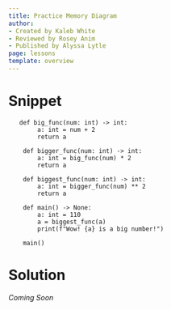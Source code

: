 ```yaml
---
title: Practice Memory Diagram
author:
- Created by Kaleb White
- Reviewed by Rosey Anim
- Published by Alyssa Lytle
page: lessons
template: overview
---
```


# Snippet

<pre>
<code class="python">   def big_func(num: int) -> int:
        a: int = num + 2
        return a

    def bigger_func(num: int) -> int:
        a: int = big_func(num) * 2
        return a

    def biggest_func(num: int) -> int:
        a: int = bigger_func(num) ** 2
        return a

    def main() -> None:
        a: int = 110 
        a = biggest_func(a)
        print(f"Wow! {a} is a big number!")

    main()
</code></pre>

# Solution

*Coming Soon*

<!-- 
<img class="img-fluid" src="/static/assets/f23/func-import-00-sol.png" alt="The memory diagram is labeled Stack, Heap, and Output, on the left, center, and right of the page. Stack contains five frames, including Globals, main, biggest_func, bigger_func, and big)func, from top to bottom. 
The frame Globals contains four references to function definitions. Function big_func points to lines 1-3 on the heap. bigger_func points to lines 5-7. biggest_func points to lines 9-11. main points to lines 13-16. 
Each frame has a RA (return address) and RV (return value) listed on their left side. For the frame main, the RA is 19 and RV is none. main also contains the variable a, which initially is assigned 110. After the execution of all other frames, a’s value is reassigned to 50176.
The next frame after main is biggest_func. biggest_func has an RA of 15 and an RV of 50176, although the RV will remain blank until the execution of bigger_func and big_func. It is called with the parameter num assigned a value of 110. It also contains the local variable a, which will be blank until just before RV is determined. a’s value will be 50176. As the parameter num is initialized as a result of the function call, it is located above local variable a.
The frame after biggest_func is bigger_func. bigger_func has the same names for local variables and parameters as biggest_func. bigger_func has an RA of 10 and RV of 224. It also contains parameter num with the value 110 and local variable a with the value 224. The value of a and RV will only be found after the execution of big_func. 
The last frame is the function big_func. big_func has an RA of 6 and RV of 112. It also has the parameter num with a value of 110 and local variable a with a value of 112.
After all the frames below main have returned, function main will print out “Wow! 50176 is a big number!”. This sentence is listed under Output, on the right."  />

*Image Description:* The memory diagram is labeled Stack, Heap, and Output, on the left, center, and right of the page. Stack contains five frames, including Globals, main, biggest_func, bigger_func, and big_func, from top to bottom. 

The frame Globals contains four references to function definitions. Function big_func points to lines 1-3 on the heap. bigger_func points to lines 5-7. biggest_func points to lines 9-11. main points to lines 13-16. 

Each frame has a RA (return address) and RV (return value) listed on their left side. For the frame main, the RA is 19 and RV is none. main also contains the variable a, which initially is assigned 110. After the execution of all other frames, a’s value is reassigned to 50176.

The next frame after main is biggest_func. biggest_func has an RA of 15 and an RV of 50176, although the RV will remain blank until the execution of bigger_func and big_func. It is called with the parameter num assigned a value of 110. It also contains the local variable a, which will be blank until just before RV is determined. a’s value will be 50176. As the parameter num is initialized as a result of the function call, it is located above local variable a.

The frame after biggest_func is bigger_func. bigger_func has the same names for local variables and parameters as biggest_func. bigger_func has an RA of 10 and RV of 224. It also contains parameter num with the value 110 and local variable a with the value 224. The value of a and RV will only be found after the execution of big_func. 

The last frame is the function big_func. big_func has an RA of 6 and RV of 112. It also has the parameter num with a value of 110 and local variable a with a value of 112.

After all the frames below main have returned, function main will print out “Wow! 50176 is a big number!”. This sentence is listed under Output, on the right. -->
